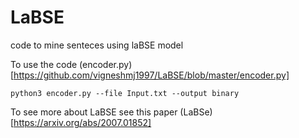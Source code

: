 # LaBSE
code to mine senteces using laBSE model 

To use the code (encoder.py)[https://github.com/vigneshmj1997/LaBSE/blob/master/encoder.py]
```
python3 encoder.py --file Input.txt --output binary
```

To see more about LaBSE see this paper (LaBSe)[https://arxiv.org/abs/2007.01852]
